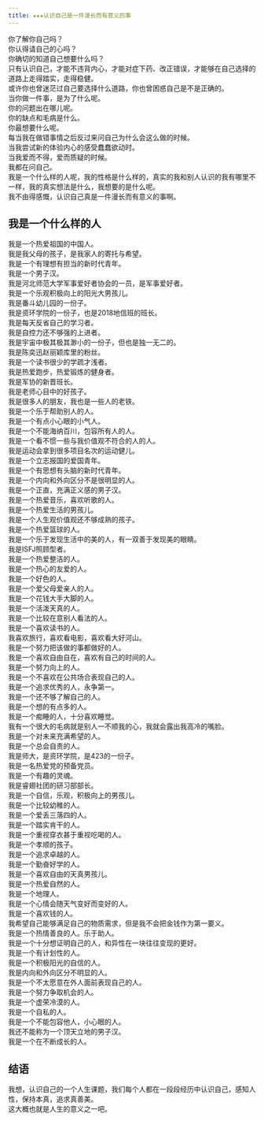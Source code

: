 ```yaml
---
title: ★★★认识自己是一件漫长而有意义的事
---
```

你了解你自己吗？  
你认得请自己的心吗？  
你确切的知道自己想要什么吗？  
只有认识自己，才能不违背内心，才能对症下药、改正错误，才能够在自己选择的道路上走得踏实，走得稳健。  
或许你也曾迷茫过自己要选择什么道路，你也曾困惑自己是不是正确的。  
当你做一件事，是为了什么呢。  
你的问题出在哪儿呢。  
你的缺点和毛病是什么。  
你最想要什么呢。  
每当我在做错事情之后反过来问自己为什么会这么做的时候。  
当我尝试新的体验内心的感受蠢蠢欲动时。  
当我爱而不得，爱而质疑的时候。  
我都在问自己。  
我是一个什么样的人呢，我的性格是什么样的，真实的我和别人认识的我有哪里不一样，我的真实想法是什么，我想要的是什么呢。  
我不由得感慨，认识自己真是一件漫长而有意义的事啊。  
## 我是一个什么样的人
我是一个热爱祖国的中国人。  
我是我父母的孩子，是我家人的寄托与希望。  
我是一个有理想有担当的新时代青年。  
我是一个男子汉。  
我是河北师范大学军事爱好者协会的一员，是军事爱好者。  
我是一个乐观积极向上的阳光大男孩儿。  
我是番斗幼儿园的一份子。  
我是资环学院的一份子，也是2018地信班的班长。  
我是每天反省自己的学习者。  
我是自控力还不够强的上进者。  
我是宇宙中极其极其渺小的一份子，但也是独一无二的。  
我是陈奕迅赵丽颖库里的粉丝。  
我是一个读书很少的学疏才浅者。  
我是热爱跑步，热爱锻炼的健身者。  
我是军协的新晋班长。  
我是老师心目中的好孩子。  
我是很多人的朋友，我也是一些人的老铁。  
我是一个乐于帮助别人的人。  
我是一个有点小心眼的小气人。  
我是一个不能海纳百川，包容所有人的人。  
我是一个看不惯一些与我价值观不符合的人的人。  
我是运动会拿到很多项目名次的运动健儿。  
我是一个立志报国的爱国青年。  
我是一个有思想有头脑的新时代青年。  
我是一个内向和外向区分不是很明显的人。  
我是一个正直，充满正义感的男子汉。  
我是一个热爱音乐，喜欢听歌的人。  
我是一个热爱生活的男孩儿。  
我是一个人生观价值观还不够成熟的孩子。  
我是一个热爱篮球的人。  
我是一个乐于发现生活中的美的人，有一双善于发现美的眼睛。  
我是ISFJ照顾型者。  
我是一个热爱整洁的人。  
我是一个热心的友爱的人。  
我是一个好色的人。  
我是一个爱父母爱亲人的人。  
我是一个花钱大手大脚的人。  
我是一个活泼天真的人。  
我是一个比较在意别人看法的人。  
我是一个喜欢读书的人。  
我喜欢旅行，喜欢看电影，喜欢看大好河山。  
我是一个努力把该做的事都做好的人。  
我是一个喜欢自由自在，喜欢有自己的时间的人。  
我是一个努力向上的人。  
我是一个不喜欢在公共场合表现自己的人。  
我是一个追求优秀的人，永争第一。  
我是一个还不够了解自己的人。  
我是一个想的有点多的人。  
我是一个痴睡的人，十分喜欢睡觉。  
我有一个很大的毛病就是别人一不顺我的心，我就会露出我高冷的嘴脸。  
我是一个对未来充满希望的人。  
我是一个总会自责的人。  
我是师大，是资环学院，是423的一份子。  
我是一名热爱党的预备党员。  
我是一个有趣的灵魂。  
我是睿翅社团的研习部部长。  
我是一个自信，乐观，积极向上的男孩儿。  
我是一个比较幼稚的人。  
我是一个爱丢三落四的人。  
我是一个踏实肯干的人。  
我是一个重视穿衣甚于重视吃喝的人。  
我是一个孝顺的孩子。  
我是一个追求卓越的人。  
我是一个勤奋好学的人。  
我是一个喜欢自由的天真男孩儿。  
我是一个热爱自然的人。  
我是一个地理人。  
我是一个心情会随天气变好而变好的人。  
我是一个喜欢钱的人。  
我希望自己能够满足自己的物质需求，但是我不会把金钱作为第一要义。  
我是一个热情善良的人。乐于助人。  
我是一个十分想证明自己的人，和异性在一块往往变现的更好。  
我是一个有计划性的人。  
我是一个积极阳光的自信的人。  
我是内向和外向区分不明显的人。  
我是一个不太愿意在外人面前表现自己的人。  
我是一个努力争取机会的人。  
我是一个虚荣冷漠的人。  
我是一个自私的人。  
我是一个不能包容他人，小心眼的人。  
我还不能称为一个顶天立地的男子汉。  
我是一个在不断成长的人。  
## 结语
我想，认识自己的一个人生课题，我们每个人都在一段段经历中认识自己，感知人性，保持本真，追求真善美。  
这大概也就是人生的意义之一吧。